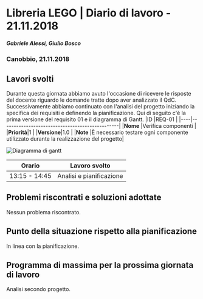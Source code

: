 # Libreria LEGO | Diario di lavoro - 21.11.2018
##### Gabriele Alessi, Giulio Bosco
### Canobbio, 21.11.2018

## Lavori svolti
Durante questa giornata abbiamo avuto l'occasione di ricevere le risposte del docente riguardo le domande tratte dopo aver analizzato il QdC.
Successivamente abbiamo continuato con l'analisi del progetto iniziando la specifica dei requisiti e definendo la pianificazione. Qui di seguito c'è la prima versione del requisito 01 e il diagramma di Gantt.
  |ID  |REQ-01                                          |
  |----|------------------------------------------------|
  |**Nome**    |Verifica componenti   |
  |**Priorità**|1                     |
  |**Versione**|1.0                   |
  |**Note**    |È necessario testare ogni componente utilizzato durante la realizzazione del progetto|

![Diagramma di gantt](../doc/img/gantt.png)  

|Orario        |Lavoro svolto					|
|--------------|--------------------------------|
|13:15 - 14:45 |Analisi e pianificazione        |

##  Problemi riscontrati e soluzioni adottate
Nessun problema riscontrato.
##  Punto della situazione rispetto alla pianificazione
In linea con la pianificazione.
## Programma di massima per la prossima giornata di lavoro
Analisi secondo progetto.
